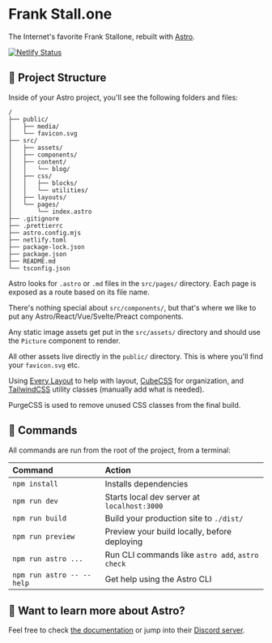# Frank Stall.one

The Internet's favorite Frank Stallone, rebuilt with [Astro](https://astro.build).

[![Netlify Status](https://api.netlify.com/api/v1/badges/f0053d9c-b59c-4cd1-bcb9-555e8f2cb7c5/deploy-status)](https://app.netlify.com/sites/frankstallone/deploys)

## 🚀 Project Structure

Inside of your Astro project, you'll see the following folders and files:

```
/
├── public/
│   ├── media/
│   └── favicon.svg
├── src/
│   ├── assets/
│   ├── components/
│   ├── content/
│   │   └── blog/
│   ├── css/
│   │   ├── blocks/
│   │   └── utilities/
│   ├── layouts/
│   └── pages/
│       └── index.astro
├── .gitignore
├── .prettierrc
├── astro.config.mjs
├── netlify.toml
├── package-lock.json
├── package.json
├── README.md
└── tsconfig.json
```

Astro looks for `.astro` or `.md` files in the `src/pages/` directory. Each page is exposed as a route based on its file name.

There's nothing special about `src/components/`, but that's where we like to put any Astro/React/Vue/Svelte/Preact components.

Any static image assets get put in the `src/assets/` directory and should use the `Picture` component to render.

All other assets live directly in the `public/` directory. This is where you'll find your `favicon.svg` etc.

Using [Every Layout](https://every-layout.dev/rudiments/units/#utility-classes) to help with layout, [CubeCSS](https://cube.fyi/) for organization, and [TailwindCSS](https://tailwindcss.com/) utility classes (manually add what is needed).

PurgeCSS is used to remove unused CSS classes from the final build.

## 🧞 Commands

All commands are run from the root of the project, from a terminal:

| Command                   | Action                                           |
| :------------------------ | :----------------------------------------------- |
| `npm install`             | Installs dependencies                            |
| `npm run dev`             | Starts local dev server at `localhost:3000`      |
| `npm run build`           | Build your production site to `./dist/`          |
| `npm run preview`         | Preview your build locally, before deploying     |
| `npm run astro ...`       | Run CLI commands like `astro add`, `astro check` |
| `npm run astro -- --help` | Get help using the Astro CLI                     |

## 👀 Want to learn more about Astro?

Feel free to check [the documentation](https://docs.astro.build) or jump into their [Discord server](https://astro.build/chat).
